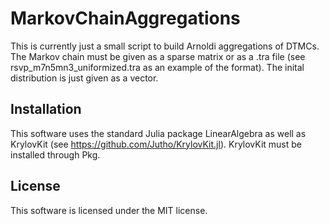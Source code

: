 # MarkovChainAggregations

This is currently just a small script to build Arnoldi aggregations of DTMCs. The Markov chain must be given as a sparse matrix or as a .tra file (see rsvp_m7n5mn3_uniformized.tra as an example of the format). The inital distribution is just given as a vector.

## Installation

This software uses the standard Julia package LinearAlgebra as well as KrylovKit (see https://github.com/Jutho/KrylovKit.jl). KrylovKit must be installed through Pkg.

## License

This software is licensed under the MIT license.
